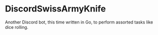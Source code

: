 # DiscordSwissArmyKnife
Another Discord bot, this time written in Go, to perform assorted tasks like dice rolling.
